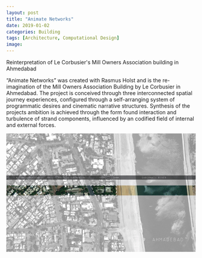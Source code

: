 ```yaml
---
layout: post
title: "Animate Networks"
date: 2019-01-02
categories: Building
tags: [Architecture, Computational Design]
image:
---
```


Reinterpretation of Le Corbusier's Mill Owners Association building in Ahmedabad

“Animate Networks” was created with Rasmus Holst and is the re- imagination of the Mill Owners Association Building by Le Corbusier in Ahmedabad. The project is conceived through three interconnected spatial journey experiences, configured through a self-arranging system of programmatic desires and cinematic narrative structures. Synthesis of the projects ambition is achieved through the form found interaction and turbulence of strand components, influenced by an codified field of internal and external forces.

![Ahmadabad Site Diagram](images/animatenetworks1.jpg)
